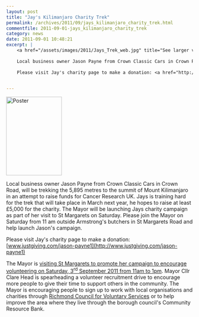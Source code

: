 ```yaml
---
layout: post
title: "Jay's Kilimanjaro Charity Trek"
permalink: /archives/2011/09/jays_kilimanjaro_charity_trek.html
commentfile: 2011-09-01-jays_kilimanjaro_charity_trek
category: news
date: 2011-09-01 10:48:21
excerpt: |
    <a href="/assets/images/2011/Jays_Trek_web.jpg" title="See larger version of - Poster"><img src="/assets/images/2011/Jays_Trek_web_thumb.jpg" width="150" height="212" alt="Poster" class="photo right" /></a>
    
    Local business owner Jason Payne from Crown Classic Cars in Crown Road, will be trekking the 5,895 metres to the summit of Mount Kilimanjaro in an attempt to raise funds for Cancer Research UK. Jays is training hard for the trek that will take place in March next year, he hopes to raise at least &pound;5,000 for the charity. The Mayor will be launching Jays charity campaign as part of her visit to St Margarets on Saturday. Please join the Mayor on Saturday from 11 am outside Armstrong's butchers in St Margarets Road and help launch Jason's campaign.
    
    Please visit Jay's charity page to make a donation: <a href="http://www.justgiving.com/jason-payne1">www.justgiving.com/jason-payne1</a>
    

---
```


<a href="/assets/images/2011/Jays_Trek_web.jpg" title="See larger version of - Poster"><img src="/assets/images/2011/Jays_Trek_web_thumb.jpg" width="150" height="212" alt="Poster" class="photo right" /></a>

Local business owner Jason Payne from Crown Classic Cars in Crown Road, will be trekking the 5,895 metres to the summit of Mount Kilimanjaro in an attempt to raise funds for Cancer Research UK. Jays is training hard for the trek that will take place in March next year, he hopes to raise at least £5,000 for the charity. The Mayor will be launching Jays charity campaign as part of her visit to St Margarets on Saturday. Please join the Mayor on Saturday from 11 am outside Armstrong's butchers in St Margarets Road and help launch Jason's campaign.

Please visit Jay's charity page to make a donation: [www.justgiving.com/jason-payne1](http://www.justgiving.com/jason-payne1)

The Mayor is [visiting St Margarets to promote her campaign to encourage volunteering on Saturday, 3<sup>rd</sup> September 2011 from 11am to 1pm](https://stmargarets.london/event/meeting/200705142967). Mayor Cllr Clare Head is spearheading a volunteer recruitment drive to encourage more people to give their time to support others in the community. The Mayor is encouraging people to sign up to work with local organisations and charities through [Richmond Council for Voluntary Services](http://www.richmondcvs.org.uk/) or to help improve the area where they live through the borough council's Community Resource Bank.
